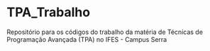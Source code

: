 # TPA_Trabalho
Repositório para os códigos do trabalho da matéria de Técnicas de Programação Avançada (TPA) no IFES - Campus Serra
